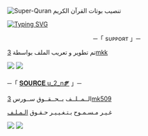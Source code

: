 ![Super-Quran](https://graph.org/file/e736724b3263561a666cd.jpg)
تنصيب بوتات القرآن الكريم

[![Typing SVG](https://readme-typing-svg.herokuapp.com/?lines=WELCOME+TO+SOURCE-نقطة+AN+ADVANCE+BOT)](https://github.com/FM8Y/Super-Quran)

<p align="center">
    ─「 sᴜᴩᴩᴏʀᴛ 」─
</p>

</h3>

</p>

تم تطوير و تعريب الملف بواسطة [3mkk](https://t.me/u_5_r)

<img src="https://user-images.githubusercontent.com/73097560/115834477-dbab4500-a447-11eb-908a-139a6edaec5c.gif"> <img src="https://user-images.githubusercontent.com/73097560/115834477-dbab4500-a447-11eb-908a-139a6edaec5c.gif">




─「 [𝐒𝐎𝐔𝐑𝐂𝐄 u_2_n🝝](https://t.me/VK4444) 」─ 


  الــمــلــف بــحــقــوق ســورس [3mk509](https://t.me/VK4444)

غـيـر مـسـمـوح بـتـغـيـيـر حـقـوق [الـمـلـف](https://t.me/VK4444)


<img src="https://user-images.githubusercontent.com/73097560/115834477-dbab4500-a447-11eb-908a-139a6edaec5c.gif"> <img src="https://user-images.githubusercontent.com/73097560/115834477-dbab4500-a447-11eb-908a-139a6edaec5c.gif">

